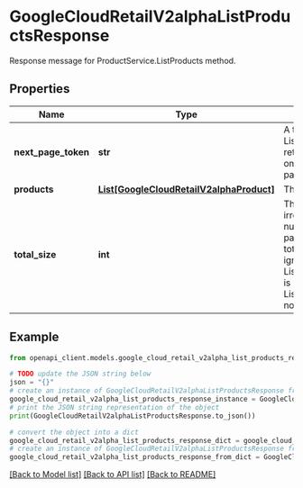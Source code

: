 # GoogleCloudRetailV2alphaListProductsResponse

Response message for ProductService.ListProducts method.

## Properties

Name | Type | Description | Notes
------------ | ------------- | ------------- | -------------
**next_page_token** | **str** | A token that can be sent as ListProductsRequest.page_token to retrieve the next page. If this field is omitted, there are no subsequent pages. | [optional] 
**products** | [**List[GoogleCloudRetailV2alphaProduct]**](GoogleCloudRetailV2alphaProduct.md) | The Products. | [optional] 
**total_size** | **int** | The total count of matched Products irrespective of pagination. The total number of Products returned by pagination may be less than the total_size that matches. This field is ignored if ListProductsRequest.require_total_size is not set or ListProductsRequest.page_token is not empty. | [optional] 

## Example

```python
from openapi_client.models.google_cloud_retail_v2alpha_list_products_response import GoogleCloudRetailV2alphaListProductsResponse

# TODO update the JSON string below
json = "{}"
# create an instance of GoogleCloudRetailV2alphaListProductsResponse from a JSON string
google_cloud_retail_v2alpha_list_products_response_instance = GoogleCloudRetailV2alphaListProductsResponse.from_json(json)
# print the JSON string representation of the object
print(GoogleCloudRetailV2alphaListProductsResponse.to_json())

# convert the object into a dict
google_cloud_retail_v2alpha_list_products_response_dict = google_cloud_retail_v2alpha_list_products_response_instance.to_dict()
# create an instance of GoogleCloudRetailV2alphaListProductsResponse from a dict
google_cloud_retail_v2alpha_list_products_response_from_dict = GoogleCloudRetailV2alphaListProductsResponse.from_dict(google_cloud_retail_v2alpha_list_products_response_dict)
```
[[Back to Model list]](../README.md#documentation-for-models) [[Back to API list]](../README.md#documentation-for-api-endpoints) [[Back to README]](../README.md)


